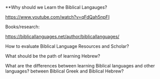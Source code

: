 **Why should we Learn the Biblical Langauges?

https://www.youtube.com/watch?v=qFdQah5npFI

Books/research:

https://biblicallanguages.net/author/biblicallanguages/



How to evaluate Biblical Language Resources and Scholar?


What should be the path of learning Hebrew?


What are the differences between learning Biblical languages and other languages? 
between Biblical Greek and Biblical Hebrew?
